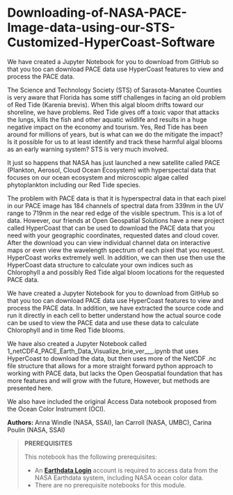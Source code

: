# Downloading-of-NASA-PACE-Image-data-using-our-STS-Customized-HyperCoast-Software
We have created a Jupyter Notebook for you to download from GitHub so that you too can download PACE data use HyperCoast features to view and process the PACE data. 

The Science and Technology Society (STS) of Sarasota-Manatee Counties is very aware that Florida has some stiff challenges in facing an old problem of Red Tide (Karenia brevis). When this algal bloom drifts toward our shoreline, we have problems. Red Tide gives off a toxic vapor that attacks the lungs, kills the fish and other aquatic wildlife and results in a huge negative impact on the economy and tourism. Yes, Red Tide has been around for millions of years, but is what can we do the mitigate the impact? Is it possible for us to at least identify and track these harmful algal blooms as an early warning system? STS is very much involved.  

It just so happens that NASA has just launched a new satellite called PACE (Plankton, Aerosol, Cloud Ocean Ecosystem) with hyperspectal data that focuses on our ocean ecosystem and microscopic algae called phytoplankton including our Red Tide species. 

The problem with PACE data is that it is hyperspectral data in that each pixel in our PACE image has 184 channels of spectral data from 339nm in the UV range to 719nm in the near red edge of the visible spectrum. This is a lot of data. However, our friends at Open Geospatial Solutions have a new project called HyperCoast that can be used to download the PACE data that you need with your geographic coordinates, requested dates and cloud cover. After the download you can view individual channel data on interactive maps or even view the wavelength spectrum of each pixel that you request. HyperCoast works extremely well. In addition, we can then use then use the HyperCoast data structure to calculate your own indices such as Chlorophyll a and possibly Red Tide algal bloom locations for the requested PACE data. 

We have created a Jupyter Notebook for you to download from GitHub so that you too can download PACE data use HyperCoast features to view and process the PACE data. In addition, we have extracted the source code and run it directly in each cell to better understand how the actual source code can be used to view the PACE data and use these data to calculate Chlorophyll and in time Red Tide blooms. 

We have also created a Jupyter Notebook called 1_netCDF4_PACE_Earth_Data_Visualize_brie_ver___.ipynb that uses HyperCoast to download the data, but then uses more of the NetCDF .nc file structure that allows for a more straight forward python approach to working with PACE data, but lacks the Open Geospatial foundation that has more features and will grow with the future, However, but methods are presented here. 

We also have included the original Access Data notebook proposed from the Ocean Color Instrument (OCI).

**Authors:** Anna Windle (NASA, SSAI), Ian Carroll (NASA, UMBC), Carina Poulin (NASA, SSAI)

> **PREREQUISITES**
>
> This notebook has the following prerequisites:
> - An **<a href="https://urs.earthdata.nasa.gov/" target="_blank">Earthdata Login</a>**
>   account is required to access data from the NASA Earthdata system, including NASA ocean color data.
> - There are no prerequisite notebooks for this module.
